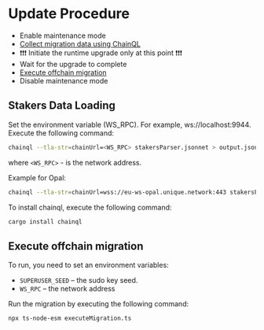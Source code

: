# Update Procedure

- Enable maintenance mode
- [Collect migration data using ChainQL](#stakers-data-loading)
- ❗️❗️❗️ Initiate the runtime upgrade only at this point ❗️❗️❗️
- Wait for the upgrade to complete
- [Execute offchain migration](#execute-offchain-migration)
- Disable maintenance mode

## Stakers Data Loading

Set the environment variable (WS_RPC). For example, ws://localhost:9944. Execute the following command:

```sh
chainql --tla-str=chainUrl=<WS_RPC> stakersParser.jsonnet > output.json
```

where `<WS_RPC>` - is the network address.

Example for Opal:

```sh
chainql --tla-str=chainUrl=wss://eu-ws-opal.unique.network:443 stakersParser.jsonnet > output.json
```

To install chainql, execute the following command:

```sh
cargo install chainql
```

## Execute offchain migration

To run, you need to set an environment variables:
- `SUPERUSER_SEED` – the sudo key seed.
- `WS_RPC` – the network address

Run the migration by executing the following command:

```sh
npx ts-node-esm executeMigration.ts
```
